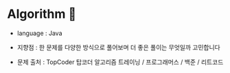 # Algorithm  🙂

- language : Java

- 지향점 : 한 문제를 다양한 방식으로 풀어보며 더 좋은 풀이는 무엇일까 고민합니다

- 문제 출처 : TopCoder 탑코더 알고리즘 트레이닝 / 프로그래머스 / 백준 / 리트코드 
